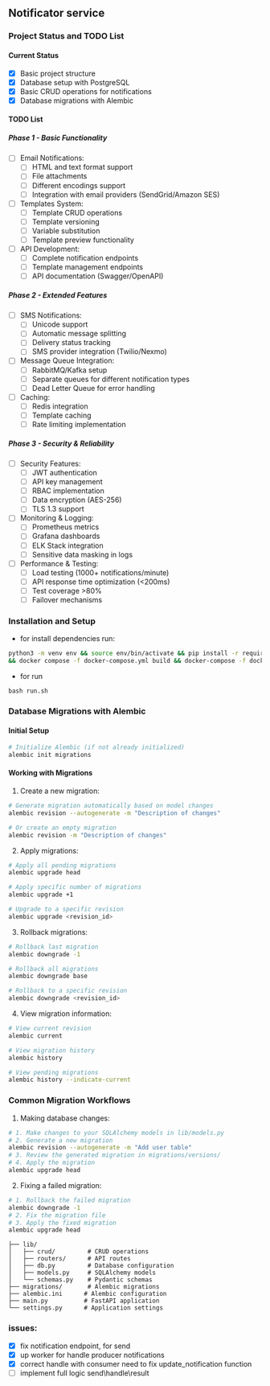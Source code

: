 ## Notificator service

### Project Status and TODO List

#### Current Status
- [x] Basic project structure
- [x] Database setup with PostgreSQL
- [x] Basic CRUD operations for notifications
- [x] Database migrations with Alembic

#### TODO List

##### Phase 1 - Basic Functionality
- [ ] Email Notifications:
  - [ ] HTML and text format support
  - [ ] File attachments
  - [ ] Different encodings support
  - [ ] Integration with email providers (SendGrid/Amazon SES)

- [ ] Templates System:
  - [ ] Template CRUD operations
  - [ ] Template versioning
  - [ ] Variable substitution
  - [ ] Template preview functionality

- [ ] API Development:
  - [ ] Complete notification endpoints
  - [ ] Template management endpoints
  - [ ] API documentation (Swagger/OpenAPI)

##### Phase 2 - Extended Features
- [ ] SMS Notifications:
  - [ ] Unicode support
  - [ ] Automatic message splitting
  - [ ] Delivery status tracking
  - [ ] SMS provider integration (Twilio/Nexmo)

- [ ] Message Queue Integration:
  - [ ] RabbitMQ/Kafka setup
  - [ ] Separate queues for different notification types
  - [ ] Dead Letter Queue for error handling

- [ ] Caching:
  - [ ] Redis integration
  - [ ] Template caching
  - [ ] Rate limiting implementation

##### Phase 3 - Security & Reliability
- [ ] Security Features:
  - [ ] JWT authentication
  - [ ] API key management
  - [ ] RBAC implementation
  - [ ] Data encryption (AES-256)
  - [ ] TLS 1.3 support

- [ ] Monitoring & Logging:
  - [ ] Prometheus metrics
  - [ ] Grafana dashboards
  - [ ] ELK Stack integration
  - [ ] Sensitive data masking in logs

- [ ] Performance & Testing:
  - [ ] Load testing (1000+ notifications/minute)
  - [ ] API response time optimization (<200ms)
  - [ ] Test coverage >80%
  - [ ] Failover mechanisms

### Installation and Setup

- for install dependencies run:
```bash
python3 -m venv env && source env/bin/activate && pip install -r requirements.txt
&& docker compose -f docker-compose.yml build && docker-compose -f docker-compose.yml up -d
```
- for run
```
bash run.sh 
```

### Database Migrations with Alembic

#### Initial Setup
```bash
# Initialize Alembic (if not already initialized)
alembic init migrations
```

#### Working with Migrations

1. Create a new migration:
```bash
# Generate migration automatically based on model changes
alembic revision --autogenerate -m "Description of changes"

# Or create an empty migration
alembic revision -m "Description of changes"
```

2. Apply migrations:
```bash
# Apply all pending migrations
alembic upgrade head

# Apply specific number of migrations
alembic upgrade +1

# Upgrade to a specific revision
alembic upgrade <revision_id>
```

3. Rollback migrations:
```bash
# Rollback last migration
alembic downgrade -1

# Rollback all migrations
alembic downgrade base

# Rollback to a specific revision
alembic downgrade <revision_id>
```

4. View migration information:
```bash
# View current revision
alembic current

# View migration history
alembic history

# View pending migrations
alembic history --indicate-current
```

### Common Migration Workflows

1. Making database changes:
```bash
# 1. Make changes to your SQLAlchemy models in lib/models.py
# 2. Generate a new migration
alembic revision --autogenerate -m "Add user table"
# 3. Review the generated migration in migrations/versions/
# 4. Apply the migration
alembic upgrade head
```

2. Fixing a failed migration:
```bash
# 1. Rollback the failed migration
alembic downgrade -1
# 2. Fix the migration file
# 3. Apply the fixed migration
alembic upgrade head
```
```
├── lib/
│   ├── crud/         # CRUD operations
│   ├── routers/      # API routes
│   ├── db.py         # Database configuration
│   ├── models.py     # SQLAlchemy models
│   └── schemas.py    # Pydantic schemas
├── migrations/       # Alembic migrations
├── alembic.ini      # Alembic configuration
├── main.py          # FastAPI application
└── settings.py      # Application settings
```
 ### issues:
 - [x] fix notification endpoint, for send
 - [x] up worker for handle producer notifications
 - [x] correct handle with consumer need to fix update_notification function
 - [ ] implement full logic send\handle\result